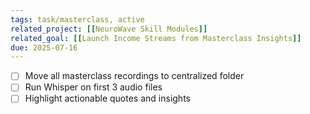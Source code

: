```yaml
---
tags: task/masterclass, active
related_project: [[NeuroWave Skill Modules]]
related_goal: [[Launch Income Streams from Masterclass Insights]]
due: 2025-07-16
---
```

- [ ] Move all masterclass recordings to centralized folder
- [ ] Run Whisper on first 3 audio files
- [ ] Highlight actionable quotes and insights
